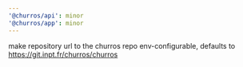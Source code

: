 ```yaml
---
'@churros/api': minor
'@churros/app': minor
---
```


make repository url to the churros repo env-configurable, defaults to https://git.inpt.fr/churros/churros
